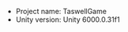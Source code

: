<!-- UNITY CODE ASSIST INSTRUCTIONS START -->
- Project name: TaswellGame
- Unity version: Unity 6000.0.31f1
<!-- UNITY CODE ASSIST INSTRUCTIONS END -->
